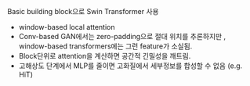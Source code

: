 Basic building block으로 Swin Transformer 사용
- window-based local attention
- Conv-based GAN에서는 zero-padding으로 절대 위치를 추론하지만 , window-based transformers에는 그런 feature가 소실됨.
- Block단위로 attention을 계산하면 공간적 긴밀성을 깨트림.
- 고해상도 단계에서 MLP를 줄이면 고화질에서 세부정보를 합성할 수 없음 (e.g. HiT)


<Style Injection>
- AdaNorm: normalization후의 feature map의 mean과 std
- Modulated MLP: feature map을 조절하는 대신, linear layer의 weight를 바꿀 수 있다.
                 network의 channel-wise weight 크기를 바꿈 -> 더 빨라짐
- Cross-attention: transformer-specific style injection
결과: stylegan information을 두번 사용하는 효과이기때문에 AdaNorm이 가장 좋음 ---- why?
  
  
<Double Attention>
<Local-global positional encoding>
- Swin Transformer에서 가져온 relative positional encoding (RPE) - 픽셀의 상대위치를 인코딩함.
!!! 절대 위치는 Conv에게 중요함. 왜? 입과 같은 특정 구성요소가 공간 좌표에 매우 의존하기 때문.
이 절대 위치를 사용하지 않는 relative positional encoding -> 이러한 정보를 잃어버리게 됨.
따라서, sinusoidal position encoding (SPE)를 각 스케일에 적용. (horizontal, vertical feature maps가 encoding에 추가됨)
absolute positional encoding보다 SPE를 선호하는데, translation invariance를 허용하기 때문.
=> RPE는 각 transformer block에 적용되어 local context에,
   SPE는 각 scale에 적용되어  global position에 영향을 줌.
